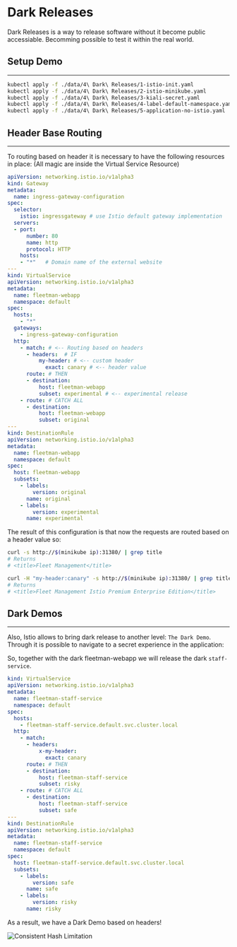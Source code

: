 # Dark Releases

Dark Releases is a way to release software without it become public accessiable. Becomming possible to test it within the real world.

## Setup Demo
---
```bash
kubectl apply -f ./data/4\ Dark\ Releases/1-istio-init.yaml
kubectl apply -f ./data/4\ Dark\ Releases/2-istio-minikube.yaml
kubectl apply -f ./data/4\ Dark\ Releases/3-kiali-secret.yaml
kubectl apply -f ./data/4\ Dark\ Releases/4-label-default-namespace.yaml
kubectl apply -f ./data/4\ Dark\ Releases/5-application-no-istio.yaml

```

## Header Base Routing
---

To routing based on header it is necessary to have the following resources in place: (All magic are inside the Virtual Service Resource)
```yaml
apiVersion: networking.istio.io/v1alpha3
kind: Gateway
metadata:
  name: ingress-gateway-configuration
spec:
  selector:
    istio: ingressgateway # use Istio default gateway implementation
  servers:
  - port:
      number: 80
      name: http
      protocol: HTTP
    hosts:
    - "*"   # Domain name of the external website
---
kind: VirtualService
apiVersion: networking.istio.io/v1alpha3
metadata:
  name: fleetman-webapp
  namespace: default
spec:
  hosts:
    - "*"
  gateways:
    - ingress-gateway-configuration
  http:
    - match: # <-- Routing based on headers 
      - headers:  # IF
          my-header: # <-- custom header
            exact: canary # <-- header value
      route: # THEN
      - destination:
          host: fleetman-webapp
          subset: experimental # <-- experimental release
    - route: # CATCH ALL
      - destination:
          host: fleetman-webapp
          subset: original
---
kind: DestinationRule
apiVersion: networking.istio.io/v1alpha3
metadata:
  name: fleetman-webapp
  namespace: default
spec:
  host: fleetman-webapp
  subsets:
    - labels:
        version: original
      name: original
    - labels:
        version: experimental
      name: experimental
```

The result of this configuration is that now the requests are routed based on a header value so:

```bash
curl -s http://$(minikube ip):31380/ | grep title 
# Returns 
# <title>Fleet Management</title>

curl -H "my-header:canary" -s http://$(minikube ip):31380/ | grep title
# Returns
# <title>Fleet Management Istio Premium Enterprise Edition</title>
```

## Dark Demos
---

Also, Istio allows to bring dark release to another level: `The Dark Demo`. Through it is possible to navigate to a secret experience in the application:

So, together with the dark fleetman-webapp we will release the dark `staff-service`.

```yaml
kind: VirtualService
apiVersion: networking.istio.io/v1alpha3
metadata:
  name: fleetman-staff-service
  namespace: default
spec:
  hosts:
    - fleetman-staff-service.default.svc.cluster.local
  http:
    - match: 
      - headers:
          x-my-header:
            exact: canary 
      route: # THEN
      - destination:
          host: fleetman-staff-service
          subset: risky
    - route: # CATCH ALL
      - destination:
          host: fleetman-staff-service
          subset: safe
---
kind: DestinationRule
apiVersion: networking.istio.io/v1alpha3
metadata:
  name: fleetman-staff-service
  namespace: default
spec:
  host: fleetman-staff-service.default.svc.cluster.local
  subsets:
    - labels:
        version: safe
      name: safe
    - labels:
        version: risky
      name: risky
```

As a result, we have a Dark Demo based on headers!

![Consistent Hash Limitation](./artifacts/07-DarkReleases.gif)